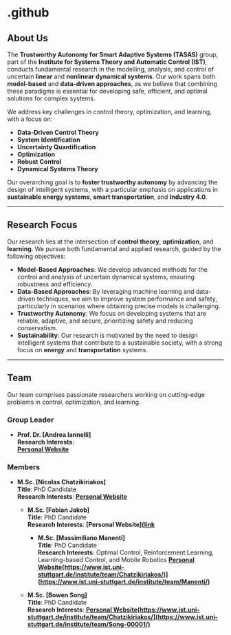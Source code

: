 # .github

## About Us
The **Trustworthy Autonomy for Smart Adaptive Systems (TASAS)** group, part of the **Institute for Systems Theory and Automatic Control (IST)**, conducts fundamental research in the modelling, analysis, and control of uncertain **linear** and **nonlinear dynamical systems**. Our work spans both **model-based** and **data-driven approaches**, as we believe that combining these paradigms is essential for developing safe, efficient, and optimal solutions for complex systems.

We address key challenges in control theory, optimization, and learning, with a focus on:
- **Data-Driven Control Theory**
- **System Identification**
- **Uncertainty Quantification**
- **Optimization**
- **Robust Control**
- **Dynamical Systems Theory**

Our overarching goal is to **foster trustworthy autonomy** by advancing the design of intelligent systems, with a particular emphasis on applications in **sustainable energy systems**, **smart transportation**, and **Industry 4.0**.

---

## Research Focus
Our research lies at the intersection of **control theory**, **optimization**, and **learning**. We pursue both fundamental and applied research, guided by the following objectives:

- **Model-Based Approaches**: We develop advanced methods for the control and analysis of uncertain dynamical systems, ensuring robustness and efficiency.
- **Data-Based Approaches**: By leveraging machine learning and data-driven techniques, we aim to improve system performance and safety, particularly in scenarios where obtaining precise models is challenging.
- **Trustworthy Autonomy**: We focus on developing systems that are reliable, adaptive, and secure, prioritizing safety and reducing conservatism.
- **Sustainability**: Our research is motivated by the need to design intelligent systems that contribute to a sustainable society, with a strong focus on **energy** and **transportation** systems.

---

## Team
Our team comprises passionate researchers working on cutting-edge problems in control, optimization, and learning.

### Group Leader
- **Prof. Dr. [Andrea Iannelli]**  
   **Research Interests**:  
   **[Personal Website]([link](https://andreaian.github.io/index.html))**  

### Members
- **M.Sc. [Nicolas Chatzikiriakos]**  
   **Title**: PhD Candidate  
   **Research Interests**: 
   **[Personal Website]([link](https://www.ist.uni-stuttgart.de/institute/team/Chatzikiriakos/))**

  - **M.Sc. [Fabian Jakob]**  
   **Title**: PhD Candidate  
   **Research Interests**: 
   **[Personal Website]([link]([https://www.ist.uni-stuttgart.de/institute/team/Chatzikiriakos/](https://www.ist.uni-stuttgart.de/institute/team/Jakob-00004/))**

    - **M.Sc. [Massimiliano Manenti]**  
   **Title**: PhD Candidate  
   **Research Interests**: Optimal Control, Reinforcement Learning, Learning-based Control, and Mobile Robotics
   **[Personal Website]([link])(https://www.ist.uni-stuttgart.de/institute/team/Chatzikiriakos/)](https://www.ist.uni-stuttgart.de/institute/team/Manenti/)**

  - **M.Sc. [Bowen Song]**  
     **Title**: PhD Candidate  
     **Research Interests**: 
     **[Personal Website]([link])(https://www.ist.uni-stuttgart.de/institute/team/Chatzikiriakos/](https://www.ist.uni-stuttgart.de/institute/team/Song-00001/)**





    
